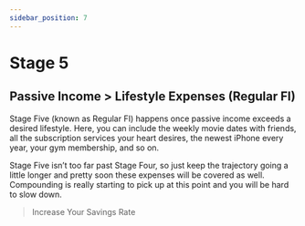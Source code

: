 ```yaml
---
sidebar_position: 7
---
```


# Stage 5

## Passive Income > Lifestyle Expenses (Regular FI)

Stage Five (known as Regular FI) happens once passive income exceeds a desired lifestyle. Here, you can include the weekly movie dates with friends, all the subscription services your heart desires, the newest iPhone every year, your gym membership, and so on.

Stage Five isn’t too far past Stage Four, so just keep the trajectory going a little longer and pretty soon these expenses will be covered as well. Compounding is really starting to pick up at this point and you will be hard to slow down.

>Increase Your Savings Rate